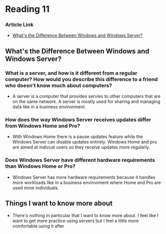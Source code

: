 # Reading 11 

### Article Link
- [What's the Difference Between Windows and Windows Server?](https://www.howtogeek.com/404763/whats-the-difference-between-windows-and-windows-server/)

## What's the Difference Between Windows and Windows Server?

### What is a server, and how is it different from a regular computer? How would you describe this difference to a friend who doesn’t know much about computers?
- A server is a computer that provides servies to other computers that are on the same network. A server is mostly used for sharing and managing data like in a business environment. 
### How does the way Windows Server receives updates differ from Windows Home and Pro?
- With Windows Home there is a pause updates feature while the Windows Server can disable updates entirely. Windows Home and pro are aimed at indivual users so they receive updates more regularly.
### Does Windows Server have different hardware requirements than Windows Home or Pro?
- Windows Server has more hardware requirements because it handles more workloads like in a business environment where Home and Pro are used mroe individuals. 

## Things I want to know more about
- There's nothing in particular that I want to know more about. I feel like I want to get more practice using servers but I feel a little more comfortable using it after 